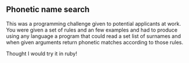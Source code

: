 ## Phonetic name search
This was a programming challenge given to potential applicants at work. You were given a set of rules and an few examples and had to produce using any language a program that could read a set list of surnames and when given arguments return phonetic matches according to those rules.

Thought I would try it in ruby!
